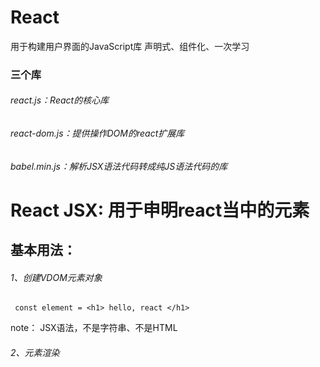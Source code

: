 # React  
用于构建用户界面的JavaScript库
声明式、组件化、一次学习
### 三个库
###### react.js：React的核心库
###### react-dom.js：提供操作DOM的react扩展库
###### babel.min.js：解析JSX语法代码转成纯JS语法代码的库

# React JSX: 用于申明react当中的元素 
## 基本用法：
######  1、创建VDOM元素对象
     const element = <h1> hello, react </h1>
note： JSX语法，不是字符串、不是HTML
###### 2、元素渲染
   

